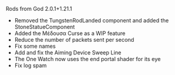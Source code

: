 Rods from God 2.0.1+1.21.1
 - Removed the TungstenRodLanded component and added the StoneStatueComponent
 - Added the Μέδουσα Curse as a WIP feature
 - Reduce the number of packets sent per second
 - Fix some names
 - Add and fix the Aiming Device Sweep Line
 - The One Watch now uses the end portal shader for its eye
 - Fix log spam